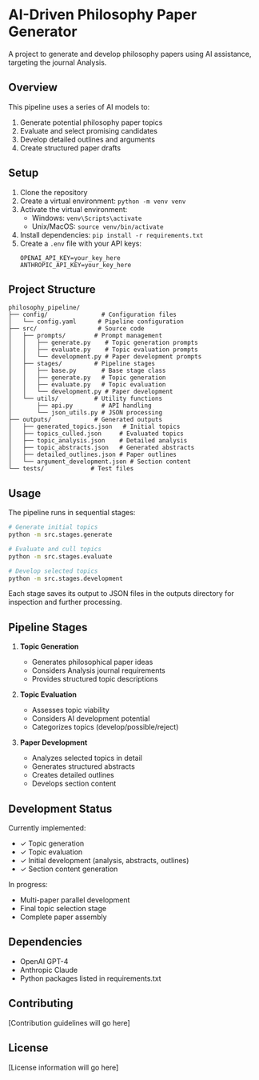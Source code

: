 # AI-Driven Philosophy Paper Generator

A project to generate and develop philosophy papers using AI assistance, targeting the journal Analysis.

## Overview

This pipeline uses a series of AI models to:
1. Generate potential philosophy paper topics
2. Evaluate and select promising candidates
3. Develop detailed outlines and arguments
4. Create structured paper drafts

## Setup

1. Clone the repository
2. Create a virtual environment: `python -m venv venv`
3. Activate the virtual environment:
   - Windows: `venv\Scripts\activate`
   - Unix/MacOS: `source venv/bin/activate`
4. Install dependencies: `pip install -r requirements.txt`
5. Create a `.env` file with your API keys:
   ```
   OPENAI_API_KEY=your_key_here
   ANTHROPIC_API_KEY=your_key_here
   ```

## Project Structure

```
philosophy_pipeline/
├── config/               # Configuration files
│   └── config.yaml      # Pipeline configuration
├── src/                 # Source code
│   ├── prompts/        # Prompt management
│   │   ├── generate.py    # Topic generation prompts
│   │   ├── evaluate.py    # Topic evaluation prompts
│   │   └── development.py # Paper development prompts
│   ├── stages/         # Pipeline stages
│   │   ├── base.py       # Base stage class
│   │   ├── generate.py   # Topic generation
│   │   ├── evaluate.py   # Topic evaluation
│   │   └── development.py # Paper development
│   └── utils/          # Utility functions
│       ├── api.py        # API handling
│       └── json_utils.py # JSON processing
├── outputs/            # Generated outputs
│   ├── generated_topics.json   # Initial topics
│   ├── topics_culled.json     # Evaluated topics
│   ├── topic_analysis.json    # Detailed analysis
│   ├── topic_abstracts.json   # Generated abstracts
│   ├── detailed_outlines.json # Paper outlines
│   └── argument_development.json # Section content
└── tests/             # Test files

```

## Usage

The pipeline runs in sequential stages:

```bash
# Generate initial topics
python -m src.stages.generate

# Evaluate and cull topics
python -m src.stages.evaluate

# Develop selected topics
python -m src.stages.development
```

Each stage saves its output to JSON files in the outputs directory for inspection and further processing.

## Pipeline Stages

1. **Topic Generation**
   - Generates philosophical paper ideas
   - Considers Analysis journal requirements
   - Provides structured topic descriptions

2. **Topic Evaluation**
   - Assesses topic viability
   - Considers AI development potential
   - Categorizes topics (develop/possible/reject)

3. **Paper Development**
   - Analyzes selected topics in detail
   - Generates structured abstracts
   - Creates detailed outlines
   - Develops section content

## Development Status

Currently implemented:
- ✓ Topic generation
- ✓ Topic evaluation
- ✓ Initial development (analysis, abstracts, outlines)
- ✓ Section content generation

In progress:
- Multi-paper parallel development
- Final topic selection stage
- Complete paper assembly

## Dependencies

- OpenAI GPT-4
- Anthropic Claude
- Python packages listed in requirements.txt

## Contributing

[Contribution guidelines will go here]

## License

[License information will go here]